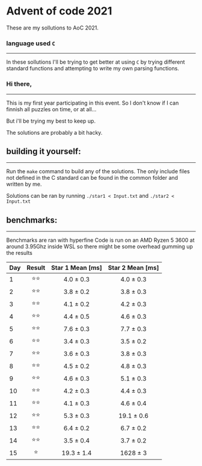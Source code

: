 # Advent of code 2021
These are my sollutions to AoC 2021.
### language used ```C```
___
In these sollutions I'll be trying to get better at using ```C```  by trying different standard functions and attempting to write my own parsing functions.


### Hi there,
___
This is my first year participating in this event.
So I don't know if I can finnish all puzzles on time, or at all...

But i'll be trying my best to keep up.

The solutions are probably a bit hacky.


## building it yourself:
---
Run the ```make``` command to build any of the solutions.
The only include files not defined in the C standard can be found in the common folder and written by me.

Solutions can be ran by running ```./star1 < Input.txt``` and ```./star2 < Input.txt```


## benchmarks:
---
Benchmarks are ran with hyperfine
Code is run on an AMD Ryzen 5 3600 at around 3.95Ghz inside WSL so there might be some overhead gumming up the results

| Day | Result | Star 1 Mean [ms] | Star 2 Mean [ms] |
|:---|:---:|:---:|:---:|
| 1  |⭐⭐| 4.0 ± 0.3 | 4.0 ± 0.3 |
| 2  |⭐⭐| 3.8 ± 0.2 | 3.8 ± 0.3 |
| 3  |⭐⭐| 4.1 ± 0.2 | 4.2 ± 0.3 |
| 4  |⭐⭐| 4.4 ± 0.5 | 4.6 ± 0.3 |
| 5  |⭐⭐| 7.6 ± 0.3 | 7.7 ± 0.3 |
| 6  |⭐⭐| 3.4 ± 0.3 | 3.5 ± 0.2 |
| 7  |⭐⭐| 3.6 ± 0.3 | 3.8 ± 0.3 |
| 8  |⭐⭐| 4.5 ± 0.2 | 4.8 ± 0.3 |
| 9  |⭐⭐| 4.6 ± 0.3 | 5.1 ± 0.3 |
| 10 |⭐⭐| 4.2 ± 0.3 | 4.4 ± 0.3 |
| 11 |⭐⭐| 4.1 ± 0.3 | 4.6 ± 0.4 |
| 12 |⭐⭐| 5.3 ± 0.3 | 19.1 ± 0.6 |
| 13 |⭐⭐| 6.4 ± 0.2 | 6.7 ± 0.2 |
| 14 |⭐⭐| 3.5 ± 0.4 | 3.7 ± 0.2 |
| 15 |⭐| 19.3 ± 1.4 | 1628 ± 3 |